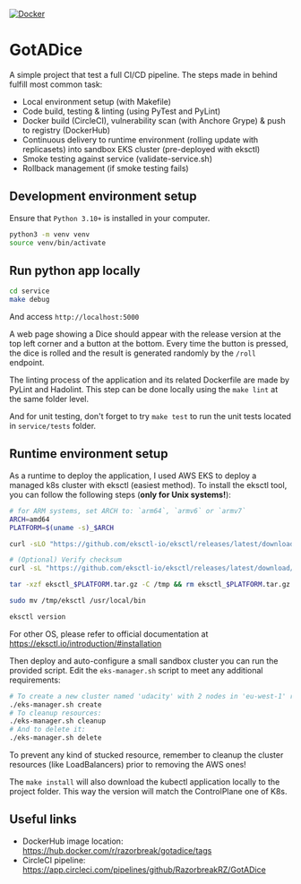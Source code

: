 [![Docker](https://dl.circleci.com/status-badge/img/gh/RazorbreakRZ/GotADice/tree/main.svg?style=shield)](https://dl.circleci.com/status-badge/redirect/gh/RazorbreakRZ/GotADice/tree/main)

# GotADice
A simple project that test a full CI/CD pipeline. The steps made in behind fulfill most common task:
- Local environment setup (with Makefile)
- Code build, testing & linting (using PyTest and PyLint)
- Docker build (CircleCI), vulnerability scan (with Anchore Grype) & push to registry (DockerHub)
- Continuous delivery to runtime environment (rolling update with replicasets) into sandbox EKS cluster (pre-deployed with eksctl)
- Smoke testing against service (validate-service.sh)
- Rollback management (if smoke testing fails)

## Development environment setup
Ensure that `Python 3.10+` is installed in your computer.
```bash
python3 -m venv venv
source venv/bin/activate
```

## Run python app locally
```bash
cd service
make debug
```
And access `http://localhost:5000`

A web page showing a Dice should appear with the release version at the top left corner and a button at the bottom. Every time the button is pressed, the dice is rolled and the result is generated randomly by the `/roll` endpoint.

The linting process of the application and its related Dockerfile are made by PyLint and Hadolint. This step can be done locally using the `make lint` at the same folder level.

And for unit testing, don't forget to try `make test` to run the unit tests located in `service/tests` folder.

## Runtime environment setup
As a runtime to deploy the application, I used AWS EKS to deploy a managed k8s cluster with eksctl (easiest method). To install the eksctl tool, you can follow the following steps (**only for Unix systems!**):
```bash
# for ARM systems, set ARCH to: `arm64`, `armv6` or `armv7`
ARCH=amd64
PLATFORM=$(uname -s)_$ARCH

curl -sLO "https://github.com/eksctl-io/eksctl/releases/latest/download/eksctl_$PLATFORM.tar.gz"

# (Optional) Verify checksum
curl -sL "https://github.com/eksctl-io/eksctl/releases/latest/download/eksctl_checksums.txt" | grep $PLATFORM | sha256sum --check

tar -xzf eksctl_$PLATFORM.tar.gz -C /tmp && rm eksctl_$PLATFORM.tar.gz

sudo mv /tmp/eksctl /usr/local/bin

eksctl version
```
For other OS, please refer to official documentation at https://eksctl.io/introduction/#installation

Then deploy and auto-configure a small sandbox cluster you can run the provided script. Edit the `eks-manager.sh` script to meet any additional requirements:
```bash
# To create a new cluster named 'udacity' with 2 nodes in 'eu-west-1' region and version '1.27':
./eks-manager.sh create
# To cleanup resources:
./eks-manager.sh cleanup
# And to delete it:
./eks-manager.sh delete
```
To prevent any kind of stucked resource, remember to cleanup the cluster resources (like LoadBalancers) prior to removing the AWS ones!

The `make install` will also download the kubectl application locally to the project folder. This way the version will match the ControlPlane one of K8s.

## Useful links
- DockerHub image location: https://hub.docker.com/r/razorbreak/gotadice/tags
- CircleCI pipeline: https://app.circleci.com/pipelines/github/RazorbreakRZ/GotADice
